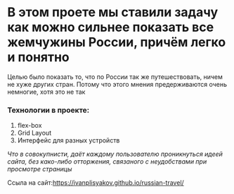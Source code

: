 #  В этом проете мы ставили задачу как можно сильнее показать все жемчужины России, причём легко и понятно

Целью было показать то, что по России так же путешествовать, ничем не хуже других стран. Потому что этого мнения предерживаются очень немногие, хотя это не так

### Технологии в проекте:
1)  flex-box 
2) Grid Layout
3) Интерфейс для разных устройств 

*Что в совокупнисти, даёт каждому пользователю проникнуться идеей сайта, без како-либо отторжения, связаного с неудобствами при просмотре страницы*

Ссыла на сайт:https://ivanplisyakov.github.io/russian-travel/
